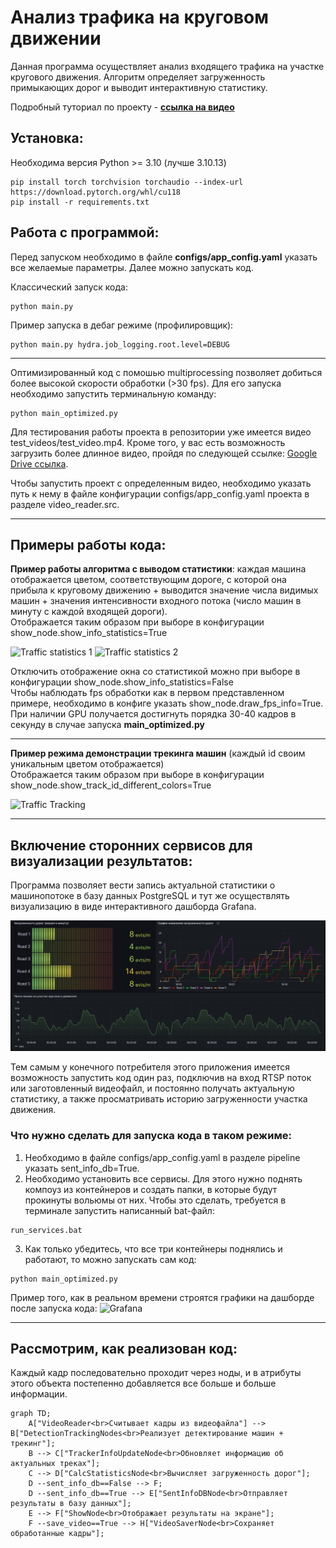 # Анализ трафика на круговом движении

Данная программа осуществляет анализ входящего трафика на участке кругового движения. Алгоритм определяет загруженность примыкающих дорог и выводит интерактивную статистику.

Подробный туториал по проекту - [__ссылка на видео__](https://youtu.be/u9EtqHz4Vqc)

## Установка:
Необходима версия Python >= 3.10 (лучше 3.10.13)
```
pip install torch torchvision torchaudio --index-url https://download.pytorch.org/whl/cu118
pip install -r requirements.txt
```
## Работа с программой:
Перед запуском необходимо в файле __configs/app_config.yaml__ указать все желаемые параметры. Далее можно запускать код.

Классический запуск кода:
```
python main.py
```
Пример запуска в дебаг режиме (профилировщик):
```
python main.py hydra.job_logging.root.level=DEBUG
```
---

Оптимизированный код с помошью multiprocessing позволяет добиться более высокой скорости обработки (>30 fps). Для его запуска необходимо запустить терминальную команду:
```
python main_optimized.py 
```
Для тестирования работы проекта в репозитории уже имеется видео test_videos/test_video.mp4. 
Кроме того, у вас есть возможность загрузить более длинное видео, пройдя по следующей ссылке: [Google Drive ссылка](https://drive.google.com/file/d/18zeVSqqgNoxIerP6XyBE4jenECLLdBkD/view?usp=sharing).

Чтобы запустить проект с определенным видео, необходимо указать путь к нему в файле конфигурации configs/app_config.yaml проекта в разделе video_reader.src.

---
## Примеры работы кода:

__Пример работы алгоритма c выводом статистики__: каждая машина отображается цветом, соответствующим дороге, с которой она прибыла к круговому движению + выводится значение числа видимых машин + значения интенсивности входного потока (число машин в минуту с каждой входящей дороги). <br/>Отображается таким образом при выборе в конфигурации show_node.show_info_statistics=True 

![Traffic statistics 1](content_for_readme/with_statistics_1.gif)
![Traffic statistics 2](content_for_readme/with_statistics_2.gif)

Отключить отображение окна со статистикой можно при выборе в конфигурации show_node.show_info_statistics=False <br/>
Чтобы наблюдать fps обработки как в первом представленном примере, необходимо в конфиге указать show_node.draw_fps_info=True.  <br/>При наличии GPU получается достигнуть порядка 30-40 кадров в секунду в случае запуска __main_optimized.py__

---
__Пример режима демонстрации трекинга машин__ (каждый id своим уникальным цветом отображается) <br/>
Отображается таким образом при выборе в конфигурации show_node.show_track_id_different_colors=True 

![Traffic Tracking](content_for_readme/traffic_tracking.gif)

---
## Включение сторонних сервисов для визуализации результатов:
Программа позволяет вести запись актуальной статистики о машинопотоке в базу данных PostgreSQL и тут же осуществлять визуализацию в виде интерактивного дашборда Grafana.

![Dashboard](content_for_readme/grafana.jpg)


Тем самым у конечного потребителя этого приложения имеется возможность запустить код один раз, подключив на вход RTSP поток или заготовленный видеофайл, и постоянно получать актуальную статистику, а также просматривать историю загруженности участка движения.

### Что нужно сделать для запуска кода в таком режиме:
1. Необходимо в файле configs/app_config.yaml в разделе pipeline указать sent_info_db=True.
2. Необходимо установить все сервисы. Для этого нужно поднять компоуз из контейнеров и создать папки, в которые будут прокинуты вольюмы от них. Чтобы это сделать, требуется в терминале запустить написанный bat-файл:
```
run_services.bat
```
3. Как только убедитесь, что все три контейнеры поднялись и работают, то можно запускать сам код:
```
python main_optimized.py 
```

Пример того, как в реальном времени строятся графики на дашборде после запуска кода:
![Grafana](content_for_readme/grafana.gif)

---

## Рассмотрим, как реализован код:

Каждый кадр последовательно проходит через ноды, и в атрибуты этого объекта постепенно добавляется все больше и больше информации.

```mermaid
graph TD;
    A["VideoReader<br>Считывает кадры из видеофайла"] --> B["DetectionTrackingNodes<br>Реализует детектирование машин + трекинг"];
    B --> C["TrackerInfoUpdateNode<br>Обновляет информацию об актуальных треках"];
    C --> D["CalcStatisticsNode<br>Вычисляет загруженность дорог"];
    D --sent_info_db==False --> F;
    D --sent_info_db==True --> E["SentInfoDBNode<br>Отправляет результаты в базу данных"];
    E --> F["ShowNode<br>Отображает результаты на экране"];
    F --save_video==True --> H["VideoSaverNode<br>Сохраняет обработанные кадры"];
```
